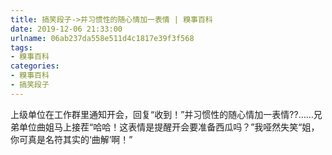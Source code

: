 ```yaml
---
title: 搞笑段子->并习惯性的随心情加一表情 | 糗事百科
date: 2019-12-06 21:33:00
urlname: 06ab237da558e511d4c1817e39f3f568
tags: 
- 糗事百科
categories:
- 糗事百科
- 搞笑段子
---
```

上级单位在工作群里通知开会，回复“收到！”并习惯性的随心情加一表情??……兄弟单位曲姐马上接茬“哈哈！这表情是提醒开会要准备西瓜吗？”我哑然失笑“姐，你可真是名符其实的‘曲解’啊！”


